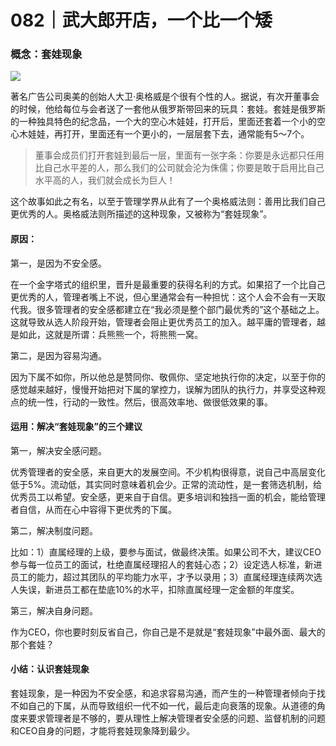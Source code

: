 # 082｜武大郎开店，一个比一个矮

### 概念：套娃现象

![](../img/a3153fb319e9b1e0cd99c305dc769e64.jpg)

著名广告公司奥美的创始人大卫·奥格威是个很有个性的人。据说，有次开董事会的时候，他给每位与会者送了一套他从俄罗斯带回来的玩具：套娃。套娃是俄罗斯的一种独具特色的纪念品，一个大的空心木娃娃，打开后，里面还套着一个小的空心木娃娃，再打开，里面还有一个更小的，一层层套下去，通常能有5～7个。

> 董事会成员们打开套娃到最后一层，里面有一张字条：你要是永远都只任用比自己水平差的人，那么我们的公司就会沦为侏儒；你要是敢于启用比自己水平高的人，我们就会成长为巨人！

这个故事如此之有名，以至于管理学界从此有了一个奥格威法则：善用比我们自己更优秀的人。奥格威法则所描述的这种现象，又被称为“套娃现象”。

#### 原因：

第一，是因为不安全感。

在一个金字塔式的组织里，晋升是最重要的获得名利的方式。如果招了一个比自己更优秀的人，管理者嘴上不说，但心里通常会有一种担忧：这个人会不会有一天取代我。很多管理者的安全感都建立在“我必须是整个部门最优秀的”这个基础之上。这就导致从选人阶段开始，管理者会阻止更优秀员工的加入。越平庸的管理者，越是如此，这就是所谓：兵熊熊一个，将熊熊一窝。

第二，是因为容易沟通。

因为下属不如你，所以他总是赞同你、敬佩你、坚定地执行你的决定，以至于你的感觉越来越好，慢慢开始把对下属的掌控力，误解为团队的执行力，并享受这种观点的统一性，行动的一致性。然后，很高效率地、做很低效果的事。

#### 运用：解决“套娃现象”的三个建议

第一，解决安全感问题。

优秀管理者的安全感，来自更大的发展空间。不少机构很得意，说自己中高层变化低于5%。流动低，其实同时意味着机会少。正常的流动性，是一套筛选机制，给优秀员工以希望。安全感，更来自于自信。更多培训和独挡一面的机会，能给管理者自信，从而在心中容得下更优秀的下属。

第二，解决制度问题。

比如：1）直属经理的上级，要参与面试，做最终决策。如果公司不大，建议CEO参与每一位员工的面试，杜绝直属经理招人的套娃心态；2）设定选人标准，新进员工的能力，超过其团队的平均能力水平，才予以录用；3）直属经理连续两次选人失误，新进员工都在垫底10%的水平，扣除直属经理一定金额的年度奖。

第三，解决自身问题。

作为CEO，你也要时刻反省自己，你自己是不是就是“套娃现象”中最外面、最大的那个套娃？

#### 小结：认识套娃现象

套娃现象，是一种因为不安全感，和追求容易沟通，而产生的一种管理者倾向于找不如自己的下属，从而导致组织一代不如一代，最后走向衰落的现象。从道德的角度来要求管理者是不够的，要从理性上解决管理者安全感的问题、监督机制的问题和CEO自身的问题，才能将套娃现象降到最少。